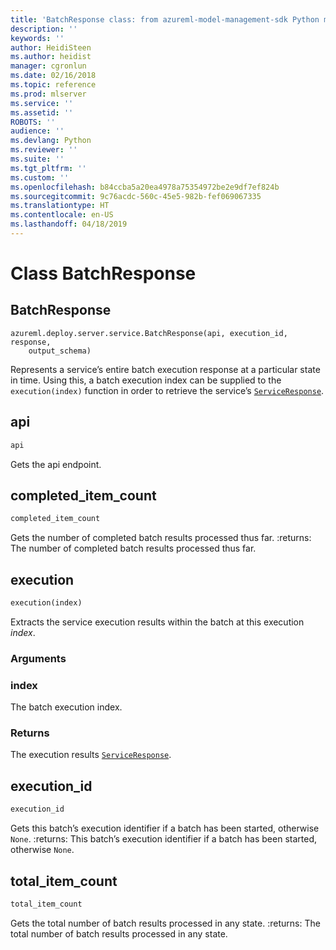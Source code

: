 ```yaml
---
title: 'BatchResponse class: from azureml-model-management-sdk Python module in Machine Learning Server'
description: ''
keywords: ''
author: HeidiSteen
ms.author: heidist
manager: cgronlun
ms.date: 02/16/2018
ms.topic: reference
ms.prod: mlserver
ms.service: ''
ms.assetid: ''
ROBOTS: ''
audience: ''
ms.devlang: Python
ms.reviewer: ''
ms.suite: ''
ms.tgt_pltfrm: ''
ms.custom: ''
ms.openlocfilehash: b84ccba5a20ea4978a75354972be2e9df7ef824b
ms.sourcegitcommit: 9c76acdc-560c-45e5-982b-fef069067335
ms.translationtype: HT
ms.contentlocale: en-US
ms.lasthandoff: 04/18/2019
---
```

# <a name="class-batchresponse"></a>Class BatchResponse


## <a name="batchresponse"></a>BatchResponse



```
azureml.deploy.server.service.BatchResponse(api, execution_id, response,
    output_schema)
```




Represents a service’s entire batch execution response at a particular state in time. Using this, a batch execution index can be supplied to the `execution(index)` function in order to retrieve the service’s [`ServiceResponse`](service-response.md).



## <a name="api"></a>api

```python
api
```




Gets the api endpoint.



## <a name="completeditemcount"></a>completed_item_count

```python
completed_item_count
```




Gets the number of completed batch results processed thus far.
:returns: The number of completed batch results processed thus far.



## <a name="execution"></a>execution

```python
execution(index)
```




Extracts the service execution results within the batch at this execution *index*.


### <a name="arguments"></a>Arguments


### <a name="index"></a>index

The batch execution index.


### <a name="returns"></a>Returns

The execution results [`ServiceResponse`](service-response.md).



## <a name="executionid"></a>execution_id

```python
execution_id
```




Gets this batch’s execution identifier if a batch has been started, otherwise `None`.
:returns: This batch’s execution identifier if a batch has been started, otherwise `None`.



## <a name="totalitemcount"></a>total_item_count

```python
total_item_count
```




Gets the total number of batch results processed in any state.
:returns: The total number of batch results processed in any state.
